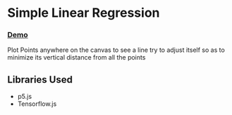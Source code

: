 # Simple Linear Regression

### [Demo](https://adityathebe.github.io/ml/linear-regression)

Plot Points anywhere on the canvas to see a line try to adjust itself so as to minimize its vertical distance from all the points

## Libraries Used
- p5.js
- Tensorflow.js